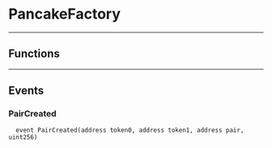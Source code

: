 # PancakeFactory




___

## Functions


___

## Events

### PairCreated

```solidity
  event PairCreated(address token0, address token1, address pair, uint256)
```


